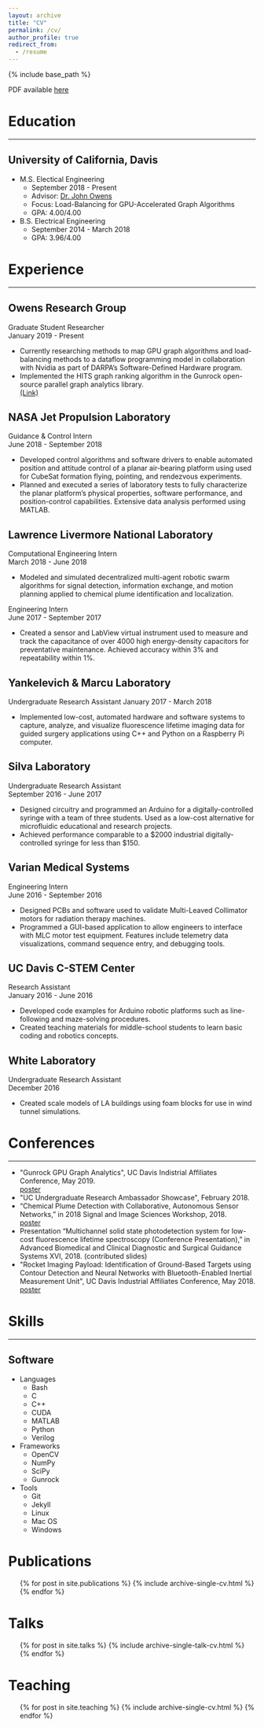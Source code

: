 ```yaml
---
layout: archive
title: "CV"
permalink: /cv/
author_profile: true
redirect_from:
  - /resume
---
```


{% include base_path %}

PDF available [here](http://jdwapman.github.io/jdwapman/assets/resume.pdf)

# Education
---
## University of California, Davis
* M.S. Electical Engineering
  * September 2018 - Present
  * Advisor: [Dr. John Owens](https://www.ece.ucdavis.edu/~jowens/research.html)
  * Focus: Load-Balancing for GPU-Accelerated Graph Algorithms
  * GPA: 4.00/4.00
* B.S. Electrical Engineering
  * September 2014 - March 2018
  * GPA: 3.96/4.00

# Experience
---

## Owens Research Group
Graduate Student Researcher  
January 2019 - Present  
* Currently researching methods to map GPU graph algorithms and load-balancing methods to a dataflow programming model in collaboration with Nvidia as part of DARPA’s Software-Defined Hardware program.
* Implemented the HITS graph ranking algorithm in the Gunrock open-source parallel graph analytics library.  
[(Link)](https://github.com/gunrock/gunrock/tree/master/gunrock/app/hits)

## NASA Jet Propulsion Laboratory
Guidance & Control Intern  
June 2018 - September 2018
* Developed control algorithms and software drivers to enable automated position and attitude control of a planar air-bearing platform using used for CubeSat formation flying, pointing, and rendezvous experiments.
* Planned and executed a series of laboratory tests to fully characterize the planar platform’s physical properties, software performance, and position-control capabilities. Extensive data analysis performed using MATLAB.


## Lawrence Livermore National Laboratory
Computational Engineering Intern  
March 2018 - June 2018
* Modeled and simulated decentralized multi-agent robotic swarm algorithms for signal detection, information
exchange, and motion planning applied to chemical plume identification and localization.  

Engineering Intern  
June 2017 - September 2017  
* Created a sensor and LabView virtual instrument used to measure and track the capacitance of over 4000 high energy-density capacitors for preventative maintenance. Achieved  accuracy within 3% and repeatability within 1%.


## Yankelevich & Marcu Laboratory
Undergraduate Research Assistant
January 2017 - March 2018
* Implemented low-cost, automated hardware and software systems to capture, analyze, and visualize fluorescence lifetime imaging data for guided surgery applications using C++ and Python on a Raspberry Pi computer.

## Silva Laboratory
Undergraduate Research Assistant  
September 2016 - June 2017  
* Designed circuitry and programmed an Arduino for a digitally-controlled syringe with a team of three students. Used as a low-cost alternative for microfluidic educational and research projects.
* Achieved performance comparable to a \$2000 industrial digitally-controlled syringe for less than \$150.


## Varian Medical Systems
Engineering Intern  
June 2016 - September 2016
* Designed PCBs and software used to validate Multi-Leaved Collimator motors for radiation therapy machines.
* Programmed a GUI-based application to allow engineers to interface with MLC motor test equipment. Features include telemetry data visualizations, command sequence entry, and debugging tools.


## UC Davis C-STEM Center
Research Assistant  
January 2016 - June 2016
* Developed code examples for Arduino robotic platforms such as line-following and maze-solving procedures.
* Created teaching materials for middle-school students to learn basic coding and robotics concepts.


## White Laboratory
Undergraduate Research Assistant  
December 2016  
* Created scale models of LA buildings using foam blocks for use in wind tunnel simulations.



# Conferences
---
* "Gunrock GPU Graph Analytics", UC Davis Indistrial Affiliates Conference, May 2019.  
[poster](http://jdwapman.github.io/jdwapman/assets/posters/ia2019.pdf)
* "UC Undergraduate Research Ambassador Showcase", February 2018.
* “Chemical Plume Detection with Collaborative, Autonomous Sensor Networks,” in 2018 Signal and Image Sciences Workshop, 2018.  
[poster](http://jdwapman.github.io/jdwapman/assets/posters/casis2018.pdf)
* Presentation “Multichannel solid state photodetection system for low-cost fluorescence lifetime spectroscopy (Conference Presentation),” in Advanced Biomedical and Clinical Diagnostic and Surgical Guidance Systems XVI, 2018. (contributed slides)
* "Rocket Imaging Payload: Identification of Ground-Based Targets using Contour Detection and Neural Networks with Bluetooth-Enabled Inertial Measurement Unit", UC Davis Industrial Affiliates Conference, May 2018.  
[poster](http://jdwapman.github.io/jdwapman/assets/posters/ia2018.pdf)


# Skills
---
## Software
* Languages
  * Bash
  * C
  * C++
  * CUDA
  * MATLAB
  * Python
  * Verilog
* Frameworks
  * OpenCV
  * NumPy
  * SciPy
  * Gunrock
* Tools
  * Git
  * Jekyll
  * Linux
  * Mac OS
  * Windows



Publications
======
  <ul>{% for post in site.publications %}
    {% include archive-single-cv.html %}
  {% endfor %}</ul>
  
Talks
======
  <ul>{% for post in site.talks %}
    {% include archive-single-talk-cv.html %}
  {% endfor %}</ul>
  
Teaching
======
  <ul>{% for post in site.teaching %}
    {% include archive-single-cv.html %}
  {% endfor %}</ul>
  
